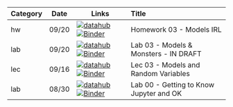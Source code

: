 Category | Date  | Links               | Title
-------- | ----- | ------------------- |:------
hw | 09/20 | [![datahub]({{site.url}}/content/shared/img/interact_badge.svg)]({{site.interact}}hw/03_models) [![Binder](https://mybinder.org/badge_logo.svg)]({{site.binder}}hw/03_models) | Homework 03 - Models IRL
lab | 09/20 | [![datahub]({{site.url}}/content/shared/img/interact_badge.svg)]({{site.interact}}lab/03_models) [![Binder](https://mybinder.org/badge_logo.svg)]({{site.binder}}lab/03_models) | Lab 03 - Models & Monsters - IN DRAFT
lec | 09/16 | [![datahub]({{site.url}}/content/shared/img/interact_badge.svg)]({{site.interact}}lec/03_models) [![Binder](https://mybinder.org/badge_logo.svg)]({{site.binder}}lec/03_models) | Lec 03 - Models and Random Variables
lab | 08/30 | [![datahub]({{site.url}}/content/shared/img/interact_badge.svg)]({{site.interact}}lab/00_welcome) [![Binder](https://mybinder.org/badge_logo.svg)]({{site.binder}}lab/00_welcome) | Lab 00 - Getting to Know Jupyter and OK
